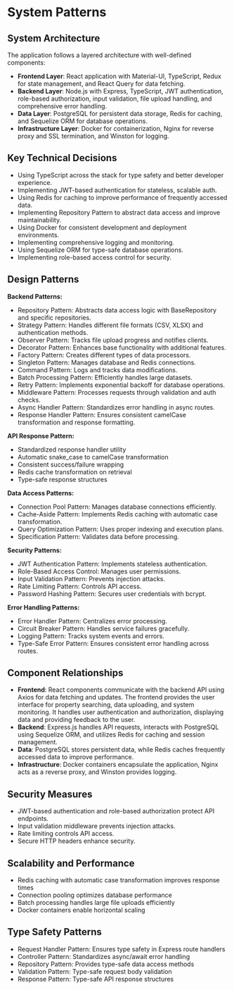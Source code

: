 # System Patterns

## System Architecture

The application follows a layered architecture with well-defined components:

- **Frontend Layer**: React application with Material-UI, TypeScript, Redux for state management, and React Query for data fetching.
- **Backend Layer**: Node.js with Express, TypeScript, JWT authentication, role-based authorization, input validation, file upload handling, and comprehensive error handling.
- **Data Layer**: PostgreSQL for persistent data storage, Redis for caching, and Sequelize ORM for database operations.
- **Infrastructure Layer**: Docker for containerization, Nginx for reverse proxy and SSL termination, and Winston for logging.

## Key Technical Decisions

- Using TypeScript across the stack for type safety and better developer experience.
- Implementing JWT-based authentication for stateless, scalable auth.
- Using Redis for caching to improve performance of frequently accessed data.
- Implementing Repository Pattern to abstract data access and improve maintainability.
- Using Docker for consistent development and deployment environments.
- Implementing comprehensive logging and monitoring.
- Using Sequelize ORM for type-safe database operations.
- Implementing role-based access control for security.

## Design Patterns

**Backend Patterns:**

- Repository Pattern: Abstracts data access logic with BaseRepository and specific repositories.
- Strategy Pattern: Handles different file formats (CSV, XLSX) and authentication methods.
- Observer Pattern: Tracks file upload progress and notifies clients.
- Decorator Pattern: Enhances base functionality with additional features.
- Factory Pattern: Creates different types of data processors.
- Singleton Pattern: Manages database and Redis connections.
- Command Pattern: Logs and tracks data modifications.
- Batch Processing Pattern: Efficiently handles large datasets.
- Retry Pattern: Implements exponential backoff for database operations.
- Middleware Pattern: Processes requests through validation and auth checks.
- Async Handler Pattern: Standardizes error handling in async routes.
- Response Handler Pattern: Ensures consistent camelCase transformation and response formatting.

**API Response Pattern:**

- Standardized response handler utility
- Automatic snake_case to camelCase transformation
- Consistent success/failure wrapping
- Redis cache transformation on retrieval
- Type-safe response structures

**Data Access Patterns:**

- Connection Pool Pattern: Manages database connections efficiently.
- Cache-Aside Pattern: Implements Redis caching with automatic case transformation.
- Query Optimization Pattern: Uses proper indexing and execution plans.
- Specification Pattern: Validates data before processing.

**Security Patterns:**

- JWT Authentication Pattern: Implements stateless authentication.
- Role-Based Access Control: Manages user permissions.
- Input Validation Pattern: Prevents injection attacks.
- Rate Limiting Pattern: Controls API access.
- Password Hashing Pattern: Secures user credentials with bcrypt.

**Error Handling Patterns:**

- Error Handler Pattern: Centralizes error processing.
- Circuit Breaker Pattern: Handles service failures gracefully.
- Logging Pattern: Tracks system events and errors.
- Type-Safe Error Pattern: Ensures consistent error handling across routes.

## Component Relationships

- **Frontend**: React components communicate with the backend API using Axios for data fetching and updates. The frontend provides the user interface for property searching, data uploading, and system monitoring. It handles user authentication and authorization, displaying data and providing feedback to the user.
- **Backend**: Express.js handles API requests, interacts with PostgreSQL using Sequelize ORM, and utilizes Redis for caching and session management.
- **Data**: PostgreSQL stores persistent data, while Redis caches frequently accessed data to improve performance.
- **Infrastructure**: Docker containers encapsulate the application, Nginx acts as a reverse proxy, and Winston provides logging.

## Security Measures

- JWT-based authentication and role-based authorization protect API endpoints.
- Input validation middleware prevents injection attacks.
- Rate limiting controls API access.
- Secure HTTP headers enhance security.

## Scalability and Performance

- Redis caching with automatic case transformation improves response times
- Connection pooling optimizes database performance
- Batch processing handles large file uploads efficiently
- Docker containers enable horizontal scaling

## Type Safety Patterns

- Request Handler Pattern: Ensures type safety in Express route handlers
- Controller Pattern: Standardizes async/await error handling
- Repository Pattern: Provides type-safe data access methods
- Validation Pattern: Type-safe request body validation
- Response Pattern: Type-safe API response structures
